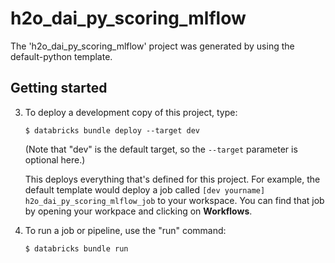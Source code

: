 # h2o_dai_py_scoring_mlflow

The 'h2o_dai_py_scoring_mlflow' project was generated by using the default-python template.

## Getting started

3. To deploy a development copy of this project, type:

   ```
   $ databricks bundle deploy --target dev
   ```

   (Note that "dev" is the default target, so the `--target` parameter
   is optional here.)

   This deploys everything that's defined for this project.
   For example, the default template would deploy a job called
   `[dev yourname] h2o_dai_py_scoring_mlflow_job` to your workspace.
   You can find that job by opening your workpace and clicking on **Workflows**.

4. To run a job or pipeline, use the "run" command:
   ```
   $ databricks bundle run
   ```
